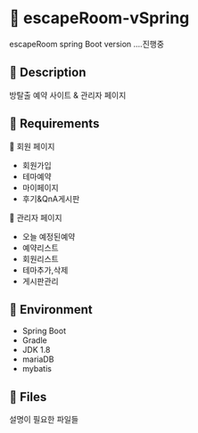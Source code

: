# :pencil: escapeRoom-vSpring
escapeRoom spring Boot version ....진행중

## :pushpin: Description
방탈출 예약 사이트 & 관리자 페이지 

## :pushpin: Requirements
:small_orange_diamond: 회원 페이지
  - 회원가입
  - 테마예약
  - 마이페이지
  - 후기&QnA게시판

:small_orange_diamond: 관리자 페이지
  - 오늘 예정된예약
  - 예약리스트
  - 회원리스트
  - 테마추가,삭제
  - 게시판관리

## :pushpin: Environment
+ Spring Boot
+ Gradle
+ JDK 1.8
+ mariaDB
+ mybatis

## :pushpin: Files
설명이 필요한 파일들



